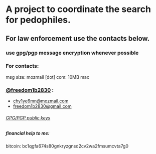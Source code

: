 # A project to coordinate the search for pedophiles.
## For law enforcement use the contacts below.
### use gpg/pgp message encryption whenever possible

### For contacts:
msg size: mozmail [dot] com: 10MB max

### [@freedom1b2830](https://github.com/freedom1b2830) :
- chy1ye6mn@mozmail.com
- freedom1b2830@gmail.com

###### [GPG/PGP public keys](https://github.com/PEHunters/.github/tree/main/gpg_publ)

##### financial help to me:
bitcoin: bc1qgfa674s80gnkryzgnsd2cv2wa2fmsumcvta7g0

